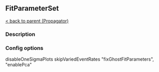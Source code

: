 ## FitParameterSet

[< back to parent (Propagator)](./Propagator.md)

### Description

### Config options


disableOneSigmaPlots
skipVariedEventRates
"fixGhostFitParameters", "enablePca"
